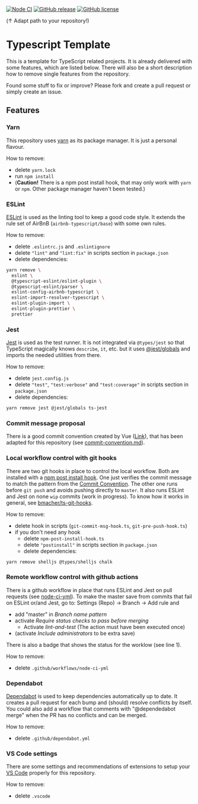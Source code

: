 [![Node CI](https://github.com/bmacher/typescript-template/workflows/Node%20CI/badge.svg)](https://github.com/bmacher/typescript-template/actions?query=workflow%3A%22Node+CI%22)
[![GitHub release](https://img.shields.io/github/release/bmacher/typescript-template.svg)](https://GitHub.com/bmacher/typescript-template/releases/)
[![GitHub license](https://img.shields.io/github/license/bmacher/typescript-template.svg)](https://github.com/bmacher/typescript-template/blob/master/LICENSE)

(&uarr; Adapt path to your repository!)

# Typescript Template

This is a template for TypeScript related projects. It is already delivered with some features, which are listed below. There will also be a short description how to remove single features from the repository.

Found some stuff to fix or improve? Please fork and create a pull request or simply create an issue.

## Features

### Yarn

This repository uses [yarn](https://yarnpkg.com/) as its package manager. It is just a personal flavour.

How to remove:

  - delete `yarn.lock`
  - run `npm install`
  - (**Caution!** There is a npm post install hook, that may only work with `yarn` or `npm`. Other package manager haven't been tested.)

### ESLint

[ESLint](https://eslint.org/) is used as the linting tool to keep a good code style. It extends the rule set of AirBnB (`airbnb-typescript/base`) with some own rules.

How to remove:

 - delete `.eslintrc.js` and `.eslintignore`
 - delete `"lint"` and `"lint:fix"` in scripts section in `package.json`
 - delete dependencies:

```sh
yarn remove \
  eslint \
  @typescript-eslint/eslint-plugin \
  @typescript-eslint/parser \
  eslint-config-airbnb-typescript \
  eslint-import-resolver-typescript \
  eslint-plugin-import \
  eslint-plugin-prettier \
  prettier
```

### Jest

[Jest](https://jestjs.io/) is used as the test runner. It is not integrated via `@types/jest` so that TypeScript magically knows `describe`, `it`, etc. but it uses [@jest/globals](https://jestjs.io/docs/en/api) and imports the needed utilities from there.

How to remove:

  - delete `jest.config.js`
  - delete `"test"`, `"test:verbose"` and `"test:coverage"` in scripts section in `package.json`
  - delete dependencies:

```sh
yarn remove jest @jest/globals ts-jest
```

### Commit message proposal

There is a good commit convention created by Vue ([Link](https://github.com/vuejs/vue-next/blob/master/.github/commit-convention.md)), that has been adapted for this repository (see [commit-convention.md](.github/commit-convention.md)).

### Local workflow control with git hooks

There are two git hooks in place to control the local workflow. Both are installed with a [npm post install hook](scripts/npm-post-install-hook.ts). One just verifies the commit message to match the pattern from the [Commit Convention](.github/commit-convention.md). The other one runs before `git push` and avoids pushing directly to `master`. It also runs ESLint and Jest on none `wip` commits (work in progress). To know how it works in general, see [bmacher/ts-git-hooks](https://github.com/bmacher/ts-git-hooks).

How to remove:

  - delete hook in scripts (`git-commit-msg-hook.ts`, `git-pre-push-hook.ts`)
  - if you don't need any hook
    - delete `npm-post-install-hook.ts` 
    - delete `"postinstall"` in scripts section in `package.json`
    - delete dependencies: 
    
```sh
yarn remove shelljs @types/shelljs chalk
```

### Remote workflow control with github actions

There is a github workflow in place that runs ESLint and Jest on pull requests (see [node-ci-yml](.github/workflows/node-ci.yml)). To make the master save from commits that fail on ESLint or/and Jest, go to: Settings (Repo) &rarr; Branch &rarr; Add rule and 
  
  - add "master" in *Branch name pattern*
  - activate *Require status checks to pass before merging*
    - Activate *lint-and-test* (The action must have been executed once)
  - (activate *Include administrators* to be extra save)

There is also a badge that shows the status for the worklow (see line 1).

How to remove:
  - delete `.github/workflows/node-ci-yml`

### Dependabot

[Dependabot](https://docs.github.com/en/free-pro-team@latest/github/administering-a-repository/keeping-your-dependencies-updated-automatically) is used to keep dependencies automatically up to date. It creates a pull request for each bump and (should) resolve conflicts by itself. You could also add a workflow that comments with "@dependedabot merge" when the PR has no conflicts and can be merged.

How to remove:

  - delete `.github/dependabot.yml`

### VS Code settings

There are some settings and recommendations of extensions to setup your [VS Code](https://code.visualstudio.com/) properly for this repository. 

How to remove:

  - delete `.vscode`

